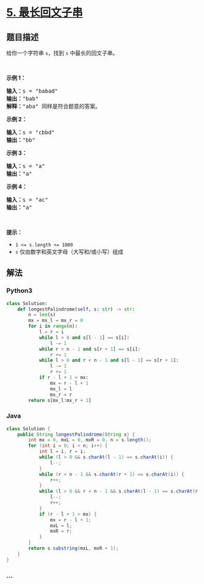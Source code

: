 # [5. 最长回文子串](https://leetcode-cn.com/problems/longest-palindromic-substring)



## 题目描述

<!-- 这里写题目描述 -->

<p>给你一个字符串 <code>s</code>，找到 <code>s</code> 中最长的回文子串。</p>

<p> </p>

<p><strong>示例 1：</strong></p>

<pre>
<strong>输入：</strong>s = "babad"
<strong>输出：</strong>"bab"
<strong>解释：</strong>"aba" 同样是符合题意的答案。
</pre>

<p><strong>示例 2：</strong></p>

<pre>
<strong>输入：</strong>s = "cbbd"
<strong>输出：</strong>"bb"
</pre>

<p><strong>示例 3：</strong></p>

<pre>
<strong>输入：</strong>s = "a"
<strong>输出：</strong>"a"
</pre>

<p><strong>示例 4：</strong></p>

<pre>
<strong>输入：</strong>s = "ac"
<strong>输出：</strong>"a"
</pre>

<p> </p>

<p><strong>提示：</strong></p>

<ul>
	<li><code>1 <= s.length <= 1000</code></li>
	<li><code>s</code> 仅由数字和英文字母（大写和/或小写）组成</li>
</ul>


## 解法

<!-- 这里可写通用的实现逻辑 -->

<!-- tabs:start -->

### **Python3**

<!-- 这里可写当前语言的特殊实现逻辑 -->

```python
class Solution:
    def longestPalindrome(self, s: str) -> str:
        n = len(s)
        mx = mx_l = mx_r = 0
        for i in range(n):
            l = r = i
            while l > 0 and s[l - 1] == s[i]:
                l -= 1
            while r < n - 1 and s[r + 1] == s[i]:
                r += 1
            while l > 0 and r < n - 1 and s[l - 1] == s[r + 1]:
                l -= 1
                r += 1
            if r - l + 1 > mx:
                mx = r - l + 1
                mx_l = l
                mx_r = r
        return s[mx_l:mx_r + 1]
```

### **Java**

<!-- 这里可写当前语言的特殊实现逻辑 -->

```java
class Solution {
    public String longestPalindrome(String s) {
        int mx = 0, mxL = 0, mxR = 0, n = s.length();
        for (int i = 0; i < n; i++) {
            int l = i, r = i;
            while (l > 0 && s.charAt(l - 1) == s.charAt(i)) {
                l--;
            }
            while (r < n - 1 && s.charAt(r + 1) == s.charAt(i)) {
                r++;
            }
            while (l > 0 && r < n - 1 && s.charAt(l - 1) == s.charAt(r + 1)) {
                l--;
                r++;
            }
            if (r - l + 1 > mx) {
                mx = r - l + 1;
                mxL = l;
                mxR = r;
            }
        }
        return s.substring(mxL, mxR + 1);
    }
}
```

### **...**

```

```

<!-- tabs:end -->
